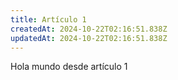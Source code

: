```yaml
---
title: Artículo 1
createdAt: 2024-10-22T02:16:51.838Z
updatedAt: 2024-10-22T02:16:51.838Z
---
```


Hola mundo desde artículo 1
